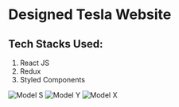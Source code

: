 # Designed Tesla Website

## Tech Stacks Used:
1. React JS
2. Redux
3. Styled Components


![Model S](../tesla/Red.png)
![Model Y](../tesla/Blue.png)
![Model X](../tesla/white.png)